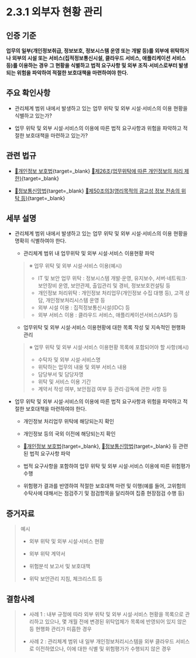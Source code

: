 # 2.3.1 외부자 현황 관리

## 인증 기준

**업무의 일부(개인정보취급, 정보보호, 정보시스템 운영 또는 개발 등)를 외부에 위탁하거나 외부의 시설 또는 서비스(집적정보통신시설, 클라우드 서비스, 애플리케이션 서비스 등)를 이용하는 경우 그 현황을 식별하고 법적 요구사항 및 외부 조직·서비스로부터 발생되는 위험을 파악하여 적절한 보호대책을 마련하여야 한다.**

## 주요 확인사항

- 관리체계 범위 내에서 발생하고 있는 업무 위탁 및 외부 시설·서비스의 이용 현황을 식별하고 있는가?

- 업무 위탁 및 외부 시설·서비스의 이용에 따른 법적 요구사항과 위험을 파악하고 적절한 보호대책을 마련하고 있는가?

## 관련 법규

- [🔗개인정보 보호법][개인정보 보호법 제26조]{target=_blank} [🔗제26조(업무위탁에 따른 개인정보의 처리 제한)][개인정보 보호법 제26조 부분]{target=_blank}

- [🔗정보통신망법][정보통신망법 제50조의3]{target=_blank} [🔗제50조의3(영리목적의 광고성 정보 전송의 위탁 등)][정보통신망법 제50조의3 부분]{target=_blank}

## 세부 설명

- 관리체계 범위 내에서 발생하고 있는 업무 위탁 및 외부 시설·서비스의 이용 현황을 명확히 식별하여야 한다.

    - 관리체계 범위 내 업무위탁 및 외부 시설·서비스 이용현황 파악
    >
    > ※ 업무 위탁 및 외부 시설·서비스 이용(예시)
    >
    > - IT 및 보안 업무 위탁 : 정보시스템 개발·운영, 유지보수, 서버·네트워크·보안장비 운영, 보안관제, 출입관리 및 경비, 정보보호컨설팅 등
    > - 개인정보 처리위탁 : 개인정보 처리업무(개인정보 수집 대행 등), 고객 상담, 개인정보처리시스템 운영 등
    > - 외부 시설 이용 : 집적정보통신시설(IDC) 등
    > - 외부 서비스 이용 : 클라우드 서비스, 애플리케이션서비스(ASP) 등

    - 업무위탁 및 외부 시설·서비스 이용현황에 대한 목록 작성 및 지속적인 현행화 관리
    >
    > ※ 업무 위탁 및 외부 시설·서비스 이용현황 목록에 포함되어야 할 사항(예시)
    >
    > - 수탁자 및 외부 시설·서비스명
    > - 위탁하는 업무의 내용 및 외부 서비스 내용
    > - 담당부서 및 담당자명
    > - 위탁 및 서비스 이용 기간
    > - 계약서 작성 여부, 보안점검 여부 등 관리·감독에 관한 사항 등

- 업무 위탁 및 외부 시설·서비스의 이용에 따른 법적 요구사항과 위험을 파악하고 적절한 보호대책을 마련하여야 한다.

    - 개인정보 처리업무 위탁에 해당되는지 확인

    - 개인정보 등의 국외 이전에 해당되는지 확인

    - [🔗개인정보 보호법][개인정보 보호법]{target=_blank}, [🔗정보통신망법][정보통신망법]{target=_blank} 등 관련된 법적 요구사항 파악

    - 법적 요구사항을 포함하여 업무 위탁 및 외부 시설·서비스 이용에 따른 위험평가 수행

    - 위험평가 결과를 반영하여 적절한 보호대책 마련 및 이행(예를 들어, 고위험의 수탁사에 대해서는 점검주기 및 점검항목을 달리하여 집중 현장점검 수행 등)

## 증거자료

> 예시
>
> - 외부 위탁 및 외부 시설·서비스 현황
>
> - 외부 위탁 계약서
>
> - 위험분석 보고서 및 보호대책
>
> - 위탁 보안관리 지침, 체크리스트 등

## 결함사례

> - 사례 1 : 내부 규정에 따라 외부 위탁 및 외부 시설·서비스 현황을 목록으로 관리하고 있으나, 몇 개월 전에 변경된 위탁업체가 목록에 반영되어 있지 않은 등 현행화 관리가 미흡한 경우
>
> - 사례 2 : 관리체계 범위 내 일부 개인정보처리시스템을 외부 클라우드 서비스로 이전하였으나, 이에 대한 식별 및 위험평가가 수행되지 않은 경우

[정보통신망법]: https://www.law.go.kr/법령/정보통신망이용촉진및정보보호등에관한법률 "정보통신망법"
[정보통신망법 제50조의3]: https://www.law.go.kr/법령/정보통신망이용촉진및정보보호등에관한법률/(20240123,20069,20240123)/제50조의3 "정보통신망법 제50조의3"
[정보통신망법 제50조의3 부분]: https://www.law.go.kr/법령/정보통신망이용촉진및정보보호등에관한법률/제50조의3 "정보통신망법 제50조의3 부분"

[개인정보 보호법]: https://www.law.go.kr/법령/개인정보보호법 "개인정보 보호법"
[개인정보 보호법 제26조]: https://www.law.go.kr/법령/개인정보보호법/(20240315,19234,20230314)/제26조 "개인정보 보호법 제26조"
[개인정보 보호법 제26조 부분]: https://www.law.go.kr/법령/개인정보보호법/제26조 "개인정보 보호법 제26조 부분"
